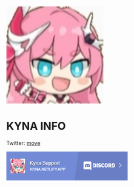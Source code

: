 ![Kyna.png](./image/kyna.png)

# KYNA INFO
Twitter: [move](https://twitter.com/KynaDiscord)

![Kyna.png](./image/KynaDiscord.png)
